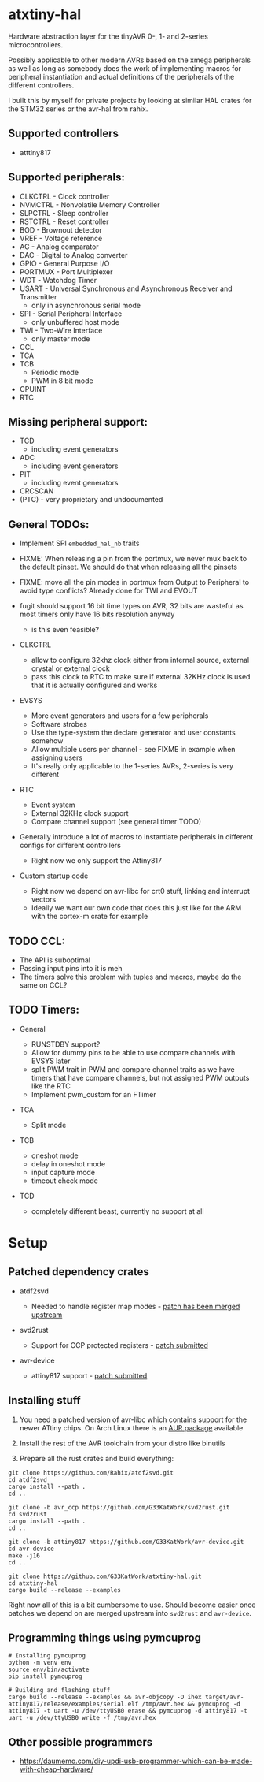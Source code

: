 atxtiny-hal
===========

Hardware abstraction layer for the tinyAVR 0-, 1- and 2-series microcontrollers.

Possibly applicable to other modern AVRs based on the xmega peripherals as well as long as somebody does the work of implementing macros for peripheral instantiation and actual definitions of the peripherals of the different controllers.

I built this by myself for private projects by looking at similar HAL crates for the STM32 series or the avr-hal from rahix.

## Supported controllers

* atttiny817

## Supported peripherals:

* CLKCTRL - Clock controller
* NVMCTRL - Nonvolatile Memory Controller
* SLPCTRL - Sleep controller
* RSTCTRL - Reset controller
* BOD - Brownout detector
* VREF - Voltage reference
* AC - Analog comparator
* DAC - Digital to Analog converter
* GPIO - General Purpose I/O
* PORTMUX - Port Multiplexer
* WDT - Watchdog Timer
* USART - Universal Synchronous and Asynchronous Receiver and Transmitter
    * only in asynchronous serial mode
* SPI - Serial Peripheral Interface
    * only unbuffered host mode
* TWI - Two-Wire Interface
    * only master mode
* CCL
* TCA
* TCB
    * Periodic mode
    * PWM in 8 bit mode
* CPUINT
* RTC

## Missing peripheral support:

* TCD
    * including event generators
* ADC
    * including event generators
* PIT
    * including event generators
* CRCSCAN
* (PTC) - very proprietary and undocumented

## General TODOs:

* Implement SPI `embedded_hal_nb` traits

* FIXME: When releasing a pin from the portmux, we never mux back to the default pinset. We should do that when releasing all the pinsets

* FIXME: move all the pin modes in portmux from Output<Sateless> to Peripheral<PERI> to avoid type conflicts? Already done for TWI and EVOUT

* fugit should support 16 bit time types on AVR, 32 bits are wasteful as most timers only have 16 bits resolution anyway
    * is this even feasible?

* CLKCTRL
    * allow to configure 32khz clock either from internal source, external crystal or external clock
    * pass this clock to RTC to make sure if external 32KHz clock is used that it is actually configured and works

* EVSYS
    * More event generators and users for a few peripherals
    * Software strobes
    * Use the type-system the declare generator and user constants somehow
    * Allow multiple users per channel - see FIXME in example when assigning users
    * It's really only applicable to the 1-series AVRs, 2-series is very different

* RTC
    * Event system
    * External 32KHz clock support
    * Compare channel support (see general timer TODO)

* Generally introduce a lot of macros to instantiate peripherals in different configs for different controllers
    * Right now we only support the Attiny817

* Custom startup code
    * Right now we depend on avr-libc for crt0 stuff, linking and interrupt vectors
    * Ideally we want our own code that does this just like for the ARM with the cortex-m crate for example

## TODO CCL:

* The API is suboptimal
* Passing input pins into it is meh
* The timers solve this problem with tuples and macros, maybe do the same on CCL?

## TODO Timers:

* General
    * RUNSTDBY support?
    * Allow for dummy pins to be able to use compare channels with EVSYS later
    * split PWM trait in PWM and compare channel traits as we have timers that have compare channels, but not assigned PWM outputs like the RTC
    * Implement pwm_custom for an FTimer

* TCA
    * Split mode

* TCB
    * oneshot mode
    * delay in oneshot mode
    * input capture mode
    * timeout check mode

* TCD
    * completely different beast, currently no support at all


# Setup

## Patched dependency crates

* atdf2svd
  * Needed to handle register map modes - [patch has been merged upstream](https://github.com/Rahix/atdf2svd/pull/48)

* svd2rust
  * Support for CCP protected registers - [patch submitted](https://github.com/rust-embedded/svd2rust/pull/784)

* avr-device
  * attiny817 support - [patch submitted](https://github.com/Rahix/avr-device/pull/144)

## Installing stuff

1. You need a patched version of avr-libc which contains support for the newer ATtiny chips. On Arch Linux there is an [AUR package](https://aur.archlinux.org/packages/avr-libc-avrxmega3-svn) available

2. Install the rest of the AVR toolchain from your distro like binutils

3. Prepare all the rust crates and build everything:
```
git clone https://github.com/Rahix/atdf2svd.git
cd atdf2svd
cargo install --path .
cd ..

git clone -b avr_ccp https://github.com/G33KatWork/svd2rust.git
cd svd2rust
cargo install --path .
cd ..

git clone -b attiny817 https://github.com/G33KatWork/avr-device.git
cd avr-device
make -j16
cd ..

git clone https://github.com/G33KatWork/atxtiny-hal.git
cd atxtiny-hal
cargo build --release --examples
```

Right now all of this is a bit cumbersome to use. Should become easier once patches we depend on are merged upstream into `svd2rust` and `avr-device`.

## Programming things using pymcuprog

```
# Installing pymcuprog
python -m venv env
source env/bin/activate
pip install pymcuprog

# Building and flashing stuff
cargo build --release --examples && avr-objcopy -O ihex target/avr-attiny817/release/examples/serial.elf /tmp/avr.hex && pymcuprog -d attiny817 -t uart -u /dev/ttyUSB0 erase && pymcuprog -d attiny817 -t uart -u /dev/ttyUSB0 write -f /tmp/avr.hex
```

## Other possible programmers

* https://daumemo.com/diy-updi-usb-programmer-which-can-be-made-with-cheap-hardware/
